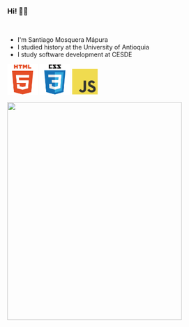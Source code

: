 ### Hi! 👋🏿
 <img style="width:250px;"  src="https://media.giphy.com/media/sULKEgDMX8LcI/giphy.gif" alt="">

- I'm Santiago Mosquera Mápura
- I studied history at the University of Antioquia
- I study software development at CESDE
 
 <img style="width: 70px; height: 70px;" src="https://github.com/devicons/devicon/blob/master/icons/html5/html5-plain-wordmark.svg" alt="">  <img style="width: 70px; height: 70px;" src="https://github.com/devicons/devicon/blob/master/icons/css3/css3-original-wordmark.svg" alt=""> <img style="60px" height="60px" src="https://github.com/devicons/devicon/blob/master/icons/javascript/javascript-original.svg" alt="">

<img style="width: 400px; height: 500px;" src="https://cdn.leonardo.ai/users/fe94d3a4-2a74-48b4-9799-2b82b6b48681/generations/6117d964-9428-4a21-8901-905424137481/Leonardo_Creative_black_man_alone_bald_with_glasses_face_with_1.jpg" alt=""> <img style="400px" height="500px" src="https://cdn.leonardo.ai/users/fe94d3a4-2a74-48b4-9799-2b82b6b48681/generations/a9637b49-f81a-4233-91bb-28840c3aae92/Leonardo_Creative_black_man_with_glasses_bald_with_beard_with_1.jpg" alt=""> 




<!--
**MMSantiagoMM/MMSantiagoMM** is a ✨ _special_ ✨ repository because its `README.md` (this file) appears on your GitHub profile.

Here are some ideas to get you started:

- 🔭 I’m currently working on ...
- 🌱 I’m currently learning ...
- 👯 I’m looking to collaborate on ...
- 🤔 I’m looking for help with ...
- 💬 Ask me about ...
- 📫 How to reach me: ...
- 😄 Pronouns: ...
- ⚡ Fun fact: ...
-->
